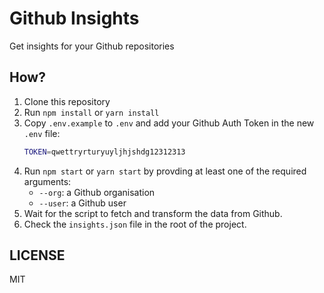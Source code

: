 # Github Insights

Get insights for your Github repositories

## How?

1. Clone this repository
2. Run `npm install` or `yarn install`
3. Copy `.env.example` to `.env` and add your Github Auth Token in the new `.env` file:
    ```sh
    TOKEN=qwettryrturyuyljhjshdg12312313
    ```
4. Run `npm start` or `yarn start` by provding at least one of the required arguments:
    - `--org`: a Github organisation
    - `--user`: a Github user
5. Wait for the script to fetch and transform the data from Github.
6. Check the `insights.json` file in the root of the project.

## LICENSE

MIT
